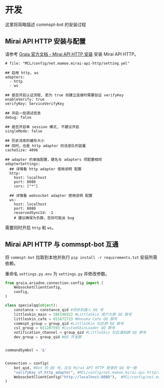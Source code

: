 # 开发
这里将简略描述 commspt-bot 的安装过程

## Mirai API HTTP 安装与配置

请参考 [Graia 官方文档 - Mirai API HTTP 安装](https://graia.cn/ariadne/appendix/mah-install/#mirai-api-http) 安装 Mirai API HTTP。

``` config/net.mamoe.mirai-api-http
# file: "MCL/config/net.mamoe.mirai-api-http/setting.yml"

## 启用 http, ws
adapters:
  - http
  - ws

## 是否开启认证流程, 若为 true 则建立连接时需要验证 verifyKey
enableVerify: true
verifyKey: ServiceVerifyKey

## 开启一些调试信息
debug: false

## 是否开启单 session 模式, 不建议开启
singleMode: false

## 历史消息的缓存大小
## 同时，也是 http adapter 的消息队列容量
cacheSize: 4096

## adapter 的单独配置，键名与 adapters 项配置相同
adapterSettings:
  ## 详情看 http adapter 使用说明 配置
  http:
    host: localhost
    port: 8080
    cors: ["*"]

  ## 详情看 websocket adapter 使用说明 配置
  ws:
    host: localhost
    port: 8080
    reservedSyncId: -1
    # 建议确保为负数，否则可能出 bug
```

需要同时开启 `http` 和 `ws`。

## Mirai API HTTP 与 commspt-bot 互通

将 `commspt-bot` 拉取到本地并执行 `pip install -r requirements.txt` 安装所需依赖。

重命名 `settings.py.env` 为 `settings.py` 并修改参数。

``` settings.py
from graia.ariadne.connection.config import (
    WebsocketClientConfig,
    config,
)

class specialqq(object):
    constance = constance_qid #同步机器人 QQ 号
    littleskin_main = 586146922 #LittleSkin 用户大群 QQ 群号
    littleskin_cafe = 651672723 #Honoka Cafe QQ 群号
    commspt_group = group_qid #LittleSkin 社区群 QQ 群号
    csl_group = 651287593 #CustomSkinLoader QQ 群号
    notification_channel = group_qid #LittleSkin 社区通知群 QQ 群号
    dev_group = group_qid #QQ 开发群


commandSymbol = '&'


Connection = config(
    bot_qid, #Bot 的 QQ 号，应与 Mirai API HTTP 登录的 QQ 号一致
    "verifyKey_of_http_adapter", #MCL/config/net.mamoe.mirai-api-http/setting.yml 中配置的 verifyKey
    WebsocketClientConfig("http://localhost:8080"),  #MCL/config/net.mamoe.mirai-api-http/setting.yml 中配置的 WebSocket Adapters 的 host 和 port
)

```
